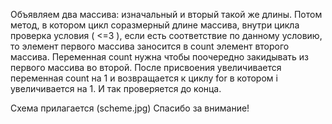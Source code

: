 Объявляем два массива: изначальный и вторый такой же длины. Потом метод, в котором цикл соразмерный длине массива, внутри цикла проверка условия ( <=3 ), если есть соответствие по данному условию, то элемент первого массива заносится в count элемент второго массива. Переменная count нужна чтобы поочередно закидывать из первого массива во второй. После присвоения увеличивается переменная count на 1 и возвращается к циклу for в котором i увеличивается на 1. И так проверяется до конца.

Схема прилагается (scheme.jpg)
Спасибо за внимание!